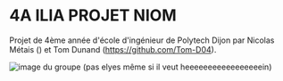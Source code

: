 # 4A ILIA PROJET NIOM

Projet de 4ème année d'école d'ingénieur de Polytech Dijon par Nicolas Métais () et Tom Dunand (https://github.com/Tom-D04). 

![image du groupe (pas elyes même si il veut heeeeeeeeeeeeeeeeein)]()
